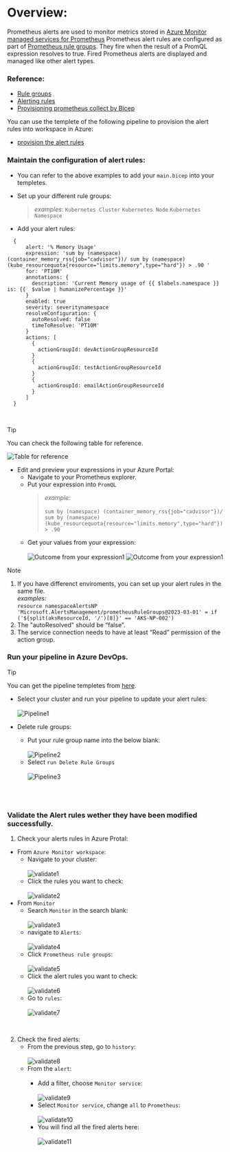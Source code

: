 # Overview:

Prometheus alerts are used to monitor metrics stored in [Azure Monitor managed services for Prometheus](https://learn.microsoft.com/en-us/azure/azure-monitor/essentials/prometheus-metrics-overview)
Prometheus alert rules are configured as part of [Prometheus rule groups](https://learn.microsoft.com/en-us/azure/azure-monitor/essentials/prometheus-rule-groups). They fire when the result of a PromQL expression resolves to true. Fired Prometheus alerts are displayed and managed like other alert types.
<br/>
### Reference:
* [Rule groups](https://learn.microsoft.com/en-us/azure/azure-monitor/essentials/prometheus-rule-groups)
* [Alerting rules](https://prometheus.io/docs/prometheus/latest/configuration/alerting_rules/)
* [Provisioning prometheus collect by Bicep](https://github.com/Azure/prometheus-collector/blob/main/AddonBicepTemplate/recommendedMetricAlerts.bicep)

You can use the templete of the following pipeline to provision the alert rules into workspace in Azure:
* [provision the alert rules](https://github.com/Noah-Zhuhaotian/Maintaince_templete/blob/main/AKS/AKS-maintaince/Managed_Prometheus_Rules/release/pipeline-default/steps/deploy-infra/main.bicep)

### Maintain the configuration of alert rules:

* You can refer to the above examples to add your `main.bicep` into your templetes.

* Set up your different rule groups: 
   > _examples_: 
     `Kubernetes Cluster`
     `Kubernetes Node`
     `Kubernetes Namespace`

* Add your alert rules:
```bicep
  {
      alert: '% Memory Usage'
      expression: 'sum by (namespace) (container_memory_rss{job="cadvisor"})/ sum by (namespace) (kube_resourcequota{resource="limits.memory",type="hard"}) > .90 '
      for: 'PT10M'
      annotations: {
        description: 'Current Memory usage of {{ $labels.namespace }} is: {{  $value | humanizePercentage }}'
      }
      enabled: true
      severity: severitynamespace
      resolveConfiguration: {
        autoResolved: false
        timeToResolve: 'PT10M'
      }
      actions: [
        {
          actionGroupId: devActionGroupResourceId
        }
        {
          actionGroupId: testActionGroupResourceId
        }
        {
          actionGroupId: emailActionGroupResourceId
        }
      ]
  }
```
<br/>

> [!TIP]
> You can check the following table for reference.

![Table for reference](../../assets/images/AlertRules/rules.png)

* Edit and preview your expressions in your Azure Portal:
  + Navigate to your Prometheus explorer.
  + Put your expression into `PromQL`
    > _example_: <br/><br/>
    ```sum by (namespace) (container_memory_rss{job="cadvisor"})/ sum by (namespace) (kube_resourcequota{resource="limits.memory",type="hard"}) > .90```
  + Get your values from your expression:<br/><br/>
    ![Outcome from your expression1](../../assets/images/AlertRules/outcome1.png)
    ![Outcome from your expression1](../../assets/images/AlertRules/outcome2.png)

> [!NOTE]
> 1. If you have differenct enviroments, you can set up your alert rules in the same file.<br/>_examples:_<br/> ```resource namespaceAlertsNP 'Microsoft.AlertsManagement/prometheusRuleGroups@2023-03-01' = if ('${split(aksResourceId, '/')[8]}' == 'AKS-NP-002')```
> 2. The "autoResolved" should be “false”.
> 3. The service connection needs to have at least “Read” permission of the action group.

### Run your pipeline in Azure DevOps.
> [!TIP]
> You can get the pipeline templetes from [here]().

* Select your cluster and run your pipeline to update your alert rules:<br/><br/>
![Pipeline1](../../assets/images/AlertRules/pipeline1.png)

* Delete rule groups:
  - Put your rule group name into the below blank:<br/><br/>
  ![Pipeline2](../../assets/images/AlertRules/pipeline2.png)
  - Select `run Delete Rule Groups`<br/><br/>
  ![Pipeline3](../../assets/images/AlertRules/pipeline3.png)

<br/><br/>

### Validate the Alert rules wether they have been modified successfully.

1. Check your alerts rules in Azure Protal:
- From `Azure Monitor workspace`:
   - Navigate to your cluster:<br/><br/>
   ![validate1](../../assets/images/AlertRules/validate1.png)
   - Click the rules you want to check:<br/><br/>
   ![validate2](../../assets/images/AlertRules/validate2.png)
- From `Monitor`
   - Search `Monitor` in the search blank:<br/><br/>
   ![validate3](../../assets/images/AlertRules/validate3.png)
   - navigate to `Alerts`:<br/><br/>
   ![validate4](../../assets/images/AlertRules/validate4.png)
   - Click `Prometheus rule groups`:<br/><br/>
   ![validate5](../../assets/images/AlertRules/validate5.png)
   - Click the alert rules you want to check:<br/><br/>
   ![validate6](../../assets/images/AlertRules/validate6.png)
   - Go to `rules`:<br/><br/>
   ![validate7](../../assets/images/AlertRules/validate7.png)
<br/>

2. Check the fired alerts:
   - From the previous step, go to `history`:<br/><br/>
   ![validate8](../../assets/images/AlertRules/validate8.png)
   - From the `alert`:<br/><br/>
     - Add a filter, choose `Monitor service`:<br/><br/>
     ![validate9](../../assets/images/AlertRules/validate9.png)
     - Select `Monitor service`, change `all` to `Prometheus`:<br/><br/>
     ![validate10](../../assets/images/AlertRules/validate10.png) 
     - You will find all the fired alerts here:<br/><br/>
     ![validate11](../../assets/images/AlertRules/validate11.png)  